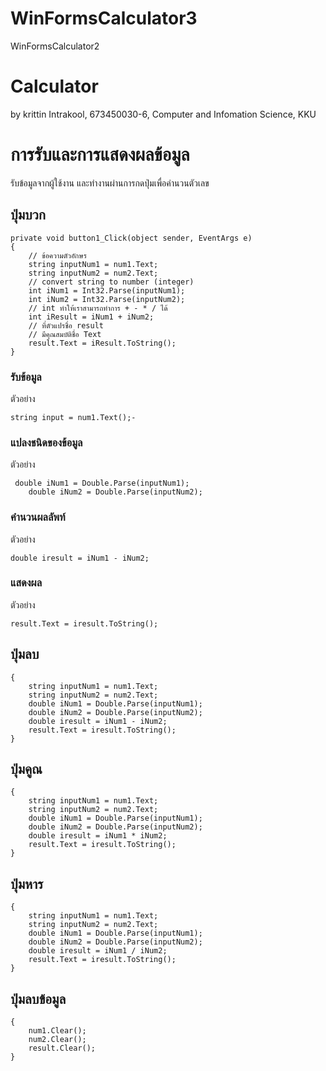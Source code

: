 # WinFormsCalculator3
WinFormsCalculator2
# Calculator

by krittin Intrakool,
673450030-6,
Computer and Infomation Science, KKU

# การรับและการแสดงผลข้อมูล

รับข้อมูลจากผู้ใช้งาน และทำงานผ่านการกดปุ่มเพื่อคำนวนตัวเลข

## ปุ่มบวก

```
private void button1_Click(object sender, EventArgs e)
{
    // ข้อความตัวอักษร
    string inputNum1 = num1.Text;
    string inputNum2 = num2.Text;
    // convert string to number (integer)
    int iNum1 = Int32.Parse(inputNum1);
    int iNum2 = Int32.Parse(inputNum2);
    // int ทำให้เราสามารถทำการ + - * / ได้
    int iResult = iNum1 + iNum2;
    // ที่ตัวแปรชื่อ result
    // มีคุณสมบัติชื่อ Text
    result.Text = iResult.ToString();
}
```

### รับข้อมูล

ตัวอย่าง

```
string input = num1.Text();-
```

### แปลงชนิดของข้อมูล

ตัวอย่าง

```
 double iNum1 = Double.Parse(inputNum1);
    double iNum2 = Double.Parse(inputNum2);
```

### คำนวนผลลัพท์

ตัวอย่าง

```
double iresult = iNum1 - iNum2;
```

### แสดงผล

ตัวอย่าง

```
result.Text = iresult.ToString();
```

## ปุ่มลบ
```
{
    string inputNum1 = num1.Text;
    string inputNum2 = num2.Text;
    double iNum1 = Double.Parse(inputNum1);
    double iNum2 = Double.Parse(inputNum2);
    double iresult = iNum1 - iNum2;
    result.Text = iresult.ToString();
}
```
## ปุ่มคูณ
```
{
    string inputNum1 = num1.Text;
    string inputNum2 = num2.Text;
    double iNum1 = Double.Parse(inputNum1);
    double iNum2 = Double.Parse(inputNum2);
    double iresult = iNum1 * iNum2;
    result.Text = iresult.ToString();
}
```
## ปุ่มหาร
```
{
    string inputNum1 = num1.Text;
    string inputNum2 = num2.Text;
    double iNum1 = Double.Parse(inputNum1);
    double iNum2 = Double.Parse(inputNum2);
    double iresult = iNum1 / iNum2;
    result.Text = iresult.ToString();
}
```
## ปุ่มลบข้อมูล
```
{
    num1.Clear();
    num2.Clear();
    result.Clear();
}
```
